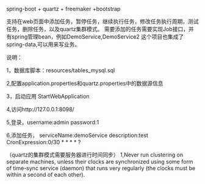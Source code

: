 
spring-boot + quartz + freemaker +bootstrap

支持在web页面中添加任务，暂停任务，继续执行任务，修改任务执行周期，测试任务，删除任务，以及quartz集群模式。
需要添加的任务需要实现Job接口，并有spring管理bean，例如DemoService,DemoService2
这个项目也集成了spring-data,可以用来写业务。

说明：

 1，数据库脚本：resources/tables_mysql.sql

 2,配置application.properties和quartz.properties中的数据源信息

 3，启动应用 StartWebApplication

 4,访问http://127.0.0.1:8098/

 5,登录，username:admin   password:1

 6,添加任务，
    serviceName:demoService
    description:test
    CronExpression:0/30 * * * * ?

（quartz的集群模式需要服务器进行时间同步）
 1,Never run clustering on separate machines,
 unless their clocks are synchronized using some form of time-sync service (daemon)
 that runs very regularly (the clocks must be within a second of each other).